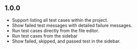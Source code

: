 ## 1.0.0

- Support listing all test cases within the project.
- Show failed test messages with detailed failure messages.
- Run test cases directly from the file editor.
- Run test cases from the sidebar
- Show failed, skipped, and passed test in the sidebar.